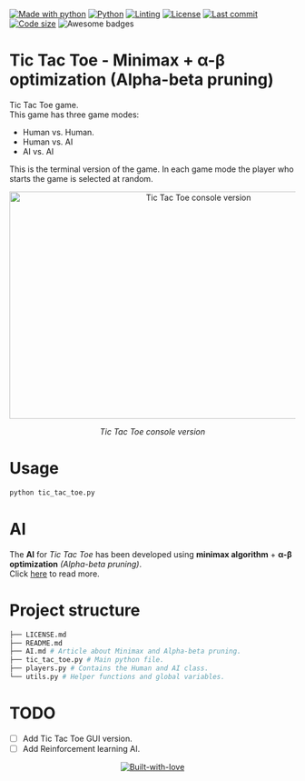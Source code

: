 <!-- PROJECT SHIELDS -->
[![Made with python][made-with-python-shield]][python-url]
[![Python][python-shield]][python-url]
[![Linting][pylint-shield]][pylint-url]
[![License][license-shield]][license-url]
[![Last commit][last-commit-shield]][last-commit-url]
[![Code size][code-size-shield]][code-url]
![Awesome badges][awesome-badges-shield]

# **Tic Tac Toe - Minimax + α-β optimization (Alpha-beta pruning)**

Tic Tac Toe game.  
This game has three game modes:
- Human vs. Human.
- Human vs. AI
- AI vs. AI

This is the terminal version of the game. In each game mode the player who starts the game is selected at random.

<p align="center">
  <img src="images\tic_tac_toe - preview.gif" alt="Tic Tac Toe console version" width="650" height="400">
  <div align="center"><em>Tic Tac Toe console version</em></div>
</p>

# Usage
```bash
python tic_tac_toe.py
```

# AI
The **AI** for *Tic Tac Toe* has been developed using **minimax algorithm** + **α-β optimization** *(Alpha-beta pruning)*.  
Click [here](AI.md) to read more.

# Project structure
```bash
├── LICENSE.md
├── README.md
├── AI.md # Article about Minimax and Alpha-beta pruning.
├── tic_tac_toe.py # Main python file.
├── players.py # Contains the Human and AI class.
└── utils.py # Helper functions and global variables.
```

# TODO
- [ ] Add Tic Tac Toe GUI version.  
- [ ] Add Reinforcement learning AI.

<div align="center">
   
   <a href="https://GitHub.com/DAShaikh10">![Built-with-love](http://ForTheBadge.com/images/badges/built-with-love.svg)</a>

</div>

<!-- MARKDOWN LINKS & IMAGES -->
[made-with-python-shield]: https://img.shields.io/badge/Made%20with-Python-darkblue
[python-url]: https://www.python.org
[python-shield]: https://img.shields.io/badge/Python->=3.6-informational?style=flat&logo=python&logoColor=ffdc51&color=1e415e
[pylint-shield]: https://img.shields.io/badge/linting-pylint-yellowgreen
[pylint-url]: https://pylint.pycqa.org
[license-shield]: https://img.shields.io/github/license/DAShaikh10/Tic-Tac-Toe
[license-url]: https://github.com/DAShaikh10/Tic-Tac-Toe/blob/main/LICENSE
[last-commit-shield]: https://img.shields.io/github/last-commit/DAShaikh10/Tic-Tac-Toe
[last-commit-url]: https://github.com/DAShaikh10/Tic-Tac-Toe
[code-size-shield]: https://img.shields.io/github/languages/code-size/DAShaikh10/Tic-Tac-Toe
[code-url]: https://github.com/DAShaikh10/Tic-Tac-Toe
[awesome-badges-shield]: https://img.shields.io/badge/badges-awesome-green.svg
